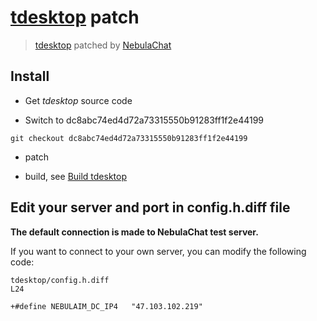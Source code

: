 # [tdesktop](https://github.com/telegramdesktop/tdesktop) patch
> [tdesktop](https://github.com/telegramdesktop/tdesktop) patched by [NebulaChat](https://nebula.chat)

## Install

- Get *tdesktop* source code

- Switch to dc8abc74ed4d72a73315550b91283ff1f2e44199 

```
git checkout dc8abc74ed4d72a73315550b91283ff1f2e44199
```

- patch

- build, see [Build tdesktop](https://github.com/telegramdesktop/tdesktop/blob/dev/README.md#build-instructions)

## Edit your server and port in config.h.diff file

**The default connection is made to NebulaChat test server.**

If you want to connect to your own server, you can modify the following code:

```
tdesktop/config.h.diff
L24

+#define NEBULAIM_DC_IP4   "47.103.102.219"

```
